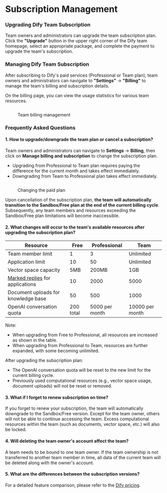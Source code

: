 # Subscription Management

### Upgrading Dify Team Subscription

Team owners and administrators can upgrade the team subscription plan. Click the **"Upgrade"** button in the upper right corner of the Dify team homepage, select an appropriate package, and complete the payment to upgrade the team's subscription.

### Managing Dify Team Subscription

After subscribing to Dify's paid services (Professional or Team plan), team owners and administrators can navigate to **"Settings"** → **"Billing"** to manage the team's billing and subscription details.

On the billing page, you can view the usage statistics for various team resources.

<figure><img src="https://assets-docs.dify.ai/img/en/management/8ecee0703bb697cec2fba0f8238a6652.webp" alt=""><figcaption><p>Team billing management</p></figcaption></figure>

### Frequently Asked Questions

#### 1. How to upgrade/downgrade the team plan or cancel a subscription?

Team owners and administrators can navigate to **Settings** → **Billing**, then click on **Manage billing and subscription** to change the subscription plan.

* Upgrading from Professional to Team plan requires paying the difference for the current month and takes effect immediately.
* Downgrading from Team to Professional plan takes effect immediately.

<figure><img src="https://assets-docs.dify.ai/img/en/management/01343e2c5c3b3eb585adfbb7a6beafa0.webp" alt=""><figcaption><p>Changing the paid plan</p></figcaption></figure>

Upon cancellation of the subscription plan, **the team will automatically transition to the Sandbox/Free plan at the end of the current billing cycle**. Subsequently, any team members and resources exceeding the Sandbox/Free plan limitations will become inaccessible.

#### 2. What changes will occur to the team's available resources after upgrading the subscription plan?

| Resource                                                                     | Free      | Professional   | Team            |
| ---------------------------------------------------------------------------- | --------- | -------------- | --------------- |
| Team member limit                                                            | 1         | 3              | Unlimited       |
| Application limit                                                            | 10        | 50             | Unlimited       |
| Vector space capacity                                                        | 5MB       | 200MB          | 1GB             |
| [Marked replies](https://docs.dify.ai/guides/biao-zhu/logs) for applications | 10        | 2000           | 5000            |
| Document uploads for knowledge base                                          | 50        | 500            | 1000            |
| OpenAI conversation quota                                                    | 200 total | 5000 per month | 10000 per month |

Note:

* When upgrading from Free to Professional, all resources are increased as shown in the table.
* When upgrading from Professional to Team, resources are further expanded, with some becoming unlimited.

After upgrading the subscription plan:

* The OpenAI conversation quota will be reset to the new limit for the current billing cycle.
* Previously used computational resources (e.g., vector space usage, document uploads) will not be reset or removed.

#### 3. What if I forget to renew subscription on time?

If you forget to renew your subscription, the team will automatically downgrade to the Sandbox/Free version. Except for the team owner, others will not be able to continue accessing the team. Excess computational resources within the team (such as documents, vector space, etc.) will also be locked.

#### 4. Will deleting the team owner's account affect the team?

A team needs to be bound to one team owner. If the team ownership is not transferred to another team member in time, all data of the current team will be deleted along with the owner's account.

#### 5. What are the differences between the subscription versions?

For a detailed feature comparison, please refer to the [Dify pricing](https://dify.ai/pricing).
